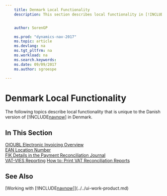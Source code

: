 ```yaml
---
    title: Denmark Local Functionality
    description: This section describes local functionality in [!INCLUDE[navnow](../../includes/navnow_md.md)] in Denmark.


    author: SorenGP

    ms.prod: "dynamics-nav-2017"
    ms.topic: article
    ms.devlang: na
    ms.tgt_pltfrm: na
    ms.workload: na
    ms.search.keywords:
    ms.date: 09/09/2017
    ms.author: sgroespe

---
```

# Denmark Local Functionality
The following topics describe local functionality that is unique to the Danish version of [!INCLUDE[navnow](../../includes/navnow_md.md)] in Denmark.  

## In This Section  
[OIOUBL Electronic Invoicing Overview](oioubl-electronic-invoicing-overview.md)  
[EAN Location Number](ean-location-number.md)  
[FIK Details in the Payment Reconciliation Journal](fik-details-in-the-payment-reconciliation-journal.md)  
[VAT-VIES Reporting](vat-vies-reporting.md)
[How to: Print VAT Reconciliation Reports](how-to-print-vat-reconciliation-reports.md)

## See Also
[Working with [!INCLUDE[navnow](../../includes/navnow_md.md)]](../../ui-work-product.md)   
